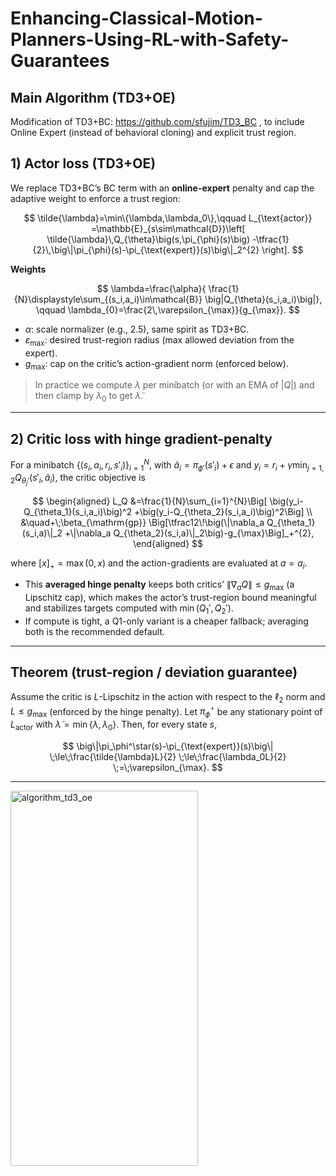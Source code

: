 # Enhancing-Classical-Motion-Planners-Using-RL-with-Safety-Guarantees

## Main Algorithm (TD3+OE)

Modification of TD3+BC: https://github.com/sfujim/TD3_BC , to include Online Expert (instead of behavioral cloning) and explicit trust region.


## 1) Actor loss (TD3+OE)

We replace TD3+BC’s BC term with an **online-expert** penalty and cap the adaptive weight to enforce a trust region:

$$
\tilde{\lambda}=\min\{\lambda,\lambda_0\},\qquad
L_{\text{actor}}
=\mathbb{E}_{s\sim\mathcal{D}}\left[
\tilde{\lambda}\,Q_{\theta}\big(s,\pi_{\phi}(s)\big)
-\tfrac{1}{2}\,\big\|\pi_{\phi}(s)-\pi_{\text{expert}}(s)\big\|_2^{2}
\right].
$$

**Weights**

$$
\lambda=\frac{\alpha}{
\frac{1}{N}\displaystyle\sum_{(s_i,a_i)\in\mathcal{B}}
\big|Q_{\theta}(s_i,a_i)\big|},
\qquad
\lambda_{0}=\frac{2\,\varepsilon_{\max}}{g_{\max}}.
$$

* $\alpha$: scale normalizer (e.g., 2.5), same spirit as TD3+BC.
* $\varepsilon_{\max}$: desired trust-region radius (max allowed deviation from the expert).
* $g_{\max}$: cap on the critic’s action-gradient norm (enforced below).

> In practice we compute $\lambda$ per minibatch (or with an EMA of $|Q|$) and then clamp by $\lambda_0$ to get $\tilde{\lambda}$.

---

## 2) Critic loss with hinge gradient-penalty

For a minibatch $\{(s_i,a_i,r_i,s'_i)\}_{i=1}^N$, with
$\tilde a_i=\pi_{\phi'}(s'_i)+\epsilon$ and
$y_i=r_i+\gamma\min_{j=1,2}Q_{\theta_j'}(s'_i,\tilde a_i)$,
the critic objective is

$$
\begin{aligned}
L_Q
&=\frac{1}{N}\sum_{i=1}^{N}\Big[
\big(y_i-Q_{\theta_1}(s_i,a_i)\big)^2
+\big(y_i-Q_{\theta_2}(s_i,a_i)\big)^2\Big] \\
&\quad+\;\beta_{\mathrm{gp}}
\Big[\tfrac12\!\big(\|\nabla_a Q_{\theta_1}(s_i,a)\|_2
+\|\nabla_a Q_{\theta_2}(s_i,a)\|_2\big)-g_{\max}\Big]_+^{2},
\end{aligned}
$$

where $[x]_+=\max(0,x)$ and the action-gradients are evaluated at $a=a_i$.

* This **averaged hinge penalty** keeps both critics’ $\|\nabla_a Q\|\le g_{\max}$ (a Lipschitz cap), which makes the actor’s trust-region bound meaningful and stabilizes targets computed with $\min(Q_1',Q_2')$.
* If compute is tight, a Q1-only variant is a cheaper fallback; averaging both is the recommended default.

---

## Theorem (trust-region / deviation guarantee)

Assume the critic is $L$-Lipschitz in the action with respect to the $\ell_2$ norm and $L\le g_{\max}$ (enforced by the hinge penalty).
Let $\pi_\phi^\star$ be any stationary point of $L_{\text{actor}}$ with $\tilde{\lambda}=\min\{\lambda,\lambda_0\}$. Then, for every state $s$,

$$
\big\|\pi_\phi^\star(s)-\pi_{\text{expert}}(s)\big\|
\;\le\;\frac{\tilde{\lambda}L}{2}
\;\le\;\frac{\lambda_0L}{2}
\;=\;\varepsilon_{\max}.
$$

---


<img width="300" height="600" alt="algorithm_td3_oe" src="https://github.com/user-attachments/assets/427271dd-d29f-43f9-82f1-38a7ece8f50c" />
